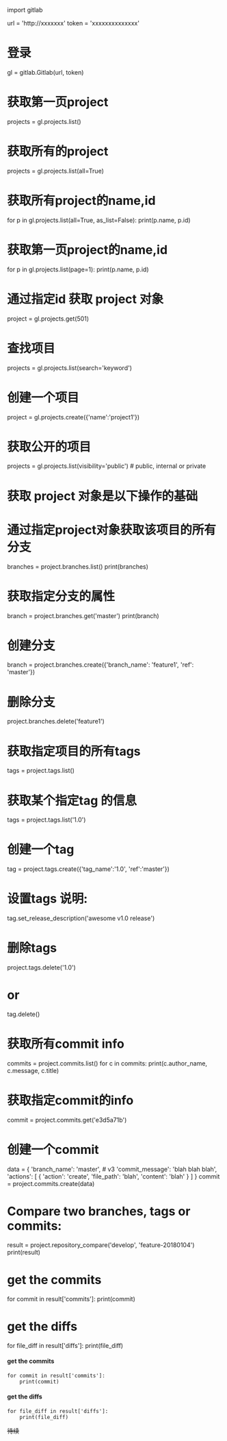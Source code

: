 


import gitlab

url = 'http://xxxxxxx'
token = 'xxxxxxxxxxxxxx'

# 登录
gl = gitlab.Gitlab(url, token)

# 获取第一页project
projects = gl.projects.list()

# 获取所有的project
projects = gl.projects.list(all=True)


# 获取所有project的name,id
for p in gl.projects.list(all=True, as_list=False):
    print(p.name, p.id)


# 获取第一页project的name,id
for p in gl.projects.list(page=1):
    print(p.name, p.id)


# 通过指定id 获取 project 对象
project = gl.projects.get(501)


# 查找项目
projects = gl.projects.list(search='keyword')

# 创建一个项目
project = gl.projects.create({'name':'project1'})


# 获取公开的项目
projects = gl.projects.list(visibility='public')  # public, internal or private


#  获取 project 对象是以下操作的基础


# 通过指定project对象获取该项目的所有分支
branches = project.branches.list()
print(branches)


# 获取指定分支的属性
branch = project.branches.get('master')
print(branch)


# 创建分支
branch = project.branches.create({'branch_name': 'feature1',
                                  'ref': 'master'})


# 删除分支
project.branches.delete('feature1')

# 获取指定项目的所有tags
tags = project.tags.list()

# 获取某个指定tag 的信息
tags = project.tags.list('1.0')

# 创建一个tag
tag = project.tags.create({'tag_name':'1.0', 'ref':'master'})

# 设置tags 说明:
tag.set_release_description('awesome v1.0 release')

# 删除tags
project.tags.delete('1.0')
# or
tag.delete()


# 获取所有commit info
commits = project.commits.list()
for c in commits:
    print(c.author_name, c.message, c.title)


# 获取指定commit的info
commit = project.commits.get('e3d5a71b')

# 创建一个commit
data = {
    'branch_name': 'master',  # v3
    'commit_message': 'blah blah blah',
    'actions': [
        {
            'action': 'create',
            'file_path': 'blah',
            'content': 'blah'
        }
    ]
}
commit = project.commits.create(data)

# Compare two branches, tags or commits:
result = project.repository_compare('develop', 'feature-20180104')
print(result)

# get the commits
for commit in result['commits']:
    print(commit)


# get the diffs
for file_diff in result['diffs']:
    print(file_diff)

    
#### get the commits
    for commit in result['commits']:
        print(commit)

#### get the diffs
    for file_diff in result['diffs']:
        print(file_diff)
    
    
    
    
~~待续~~
